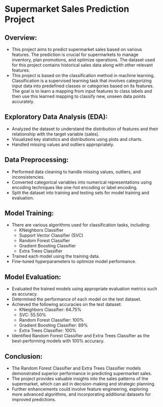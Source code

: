# Supermarket Sales Prediction Project

## Overview:
- This project aims to predict supermarket sales based on various features. The prediction is crucial for supermarkets to manage inventory, plan promotions, and optimize operations. The dataset used for this project contains historical sales data along with other relevant features.
- This project is based on the classification method in machine learning. Classification is a supervised learning task that involves categorizing input data into predefined classes or categories based on its features. The goal is to learn a mapping from input features to class labels and then use this learned mapping to classify new, unseen data points accurately.

## Exploratory Data Analysis (EDA):
- Analyzed the dataset to understand the distribution of features and their relationship with the target variable (sales).
- Visualized key statistics and distributions using plots and charts.
- Handled missing values and outliers appropriately.

## Data Preprocessing:
- Performed data cleaning to handle missing values, outliers, and inconsistencies.
- Converted categorical variables into numerical representations using encoding techniques like one-hot encoding or label encoding.
- Split the dataset into training and testing sets for model training and evaluation.

## Model Training:
- There are various algorithms used for classification tasks, including:
  - KNeighbors Classifier
  - Support Vector Classifier (SVC)
  - Random Forest Classifier
  - Gradient Boosting Classifier
  - Extra Trees Classifier
- Trained each model using the training data.
- Fine-tuned hyperparameters to optimize model performance.

## Model Evaluation:
- Evaluated the trained models using appropriate evaluation metrics such as accuracy.
- Determined the performance of each model on the test dataset.
- Achieved the following accuracies on the test dataset:
  - KNeighbors Classifier: 64.75%
  - SVC: 55.50%
  - Random Forest Classifier: 100%
  - Gradient Boosting Classifier: 89%
  - Extra Trees Classifier: 100%
- Identified Random Forest Classifier and Extra Trees Classifier as the best-performing models with 100% accuracy.

## Conclusion:
- The Random Forest Classifier and Extra Trees Classifier models demonstrated superior performance in predicting supermarket sales.
- The project provides valuable insights into the sales patterns of the supermarket, which can aid in decision-making and strategic planning.
- Further enhancements could involve feature engineering, exploring more advanced algorithms, and incorporating additional datasets for improved predictions.
